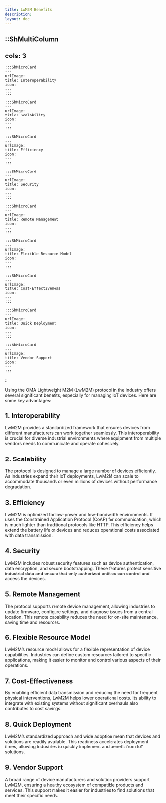```yaml
---
title: LwM2M Benefits
description:
layout: doc
---
```


::ShMultiColumn
---
cols: 3
---
    :::ShMicroCard
    ---
    urlImage: 
    title: Interoperability
    icon:
    ---
    :::

    :::ShMicroCard
    ---
    urlImage: 
    title: Scalability
    icon:
    ---
    :::

    :::ShMicroCard
    ---
    urlImage: 
    title: Efficiency
    icon:
    ---
    :::

    :::ShMicroCard
    ---
    urlImage: 
    title: Security
    icon:
    ---
    :::

    :::ShMicroCard
    ---
    urlImage: 
    title: Remote Management
    icon:
    ---
    :::

    :::ShMicroCard
    ---
    urlImage: 
    title: Flexible Resource Model
    icon:
    ---
    :::

    :::ShMicroCard
    ---
    urlImage: 
    title: Cost-Effectiveness
    icon:
    ---
    :::

    :::ShMicroCard
    ---
    urlImage: 
    title: Quick Deployment
    icon:
    ---
    :::

    :::ShMicroCard
    ---
    urlImage: 
    title: Vendor Support
    icon:
    ---
    :::
::


Using the OMA Lightweight M2M (LwM2M) protocol in the industry offers several significant benefits, especially for managing IoT devices. Here are some key advantages:

## 1. **Interoperability**
LwM2M provides a standardized framework that ensures devices from different manufacturers can work together seamlessly. This interoperability is crucial for diverse industrial environments where equipment from multiple vendors needs to communicate and operate cohesively.

## 2. **Scalability**
The protocol is designed to manage a large number of devices efficiently. As industries expand their IoT deployments, LwM2M can scale to accommodate thousands or even millions of devices without performance degradation.

## 3. **Efficiency**
LwM2M is optimized for low-power and low-bandwidth environments. It uses the Constrained Application Protocol (CoAP) for communication, which is much lighter than traditional protocols like HTTP. This efficiency helps extend the battery life of devices and reduces operational costs associated with data transmission.

## 4. **Security**
LwM2M includes robust security features such as device authentication, data encryption, and secure bootstrapping. These features protect sensitive industrial data and ensure that only authorized entities can control and access the devices.

## 5. **Remote Management**
The protocol supports remote device management, allowing industries to update firmware, configure settings, and diagnose issues from a central location. This remote capability reduces the need for on-site maintenance, saving time and resources.

## 6. **Flexible Resource Model**
LwM2M’s resource model allows for a flexible representation of device capabilities. Industries can define custom resources tailored to specific applications, making it easier to monitor and control various aspects of their operations.

## 7. **Cost-Effectiveness**
By enabling efficient data transmission and reducing the need for frequent physical interventions, LwM2M helps lower operational costs. Its ability to integrate with existing systems without significant overhauls also contributes to cost savings.

## 8. **Quick Deployment**
LwM2M’s standardized approach and wide adoption mean that devices and solutions are readily available. This readiness accelerates deployment times, allowing industries to quickly implement and benefit from IoT solutions.

## 9. **Vendor Support**
A broad range of device manufacturers and solution providers support LwM2M, ensuring a healthy ecosystem of compatible products and services. This support makes it easier for industries to find solutions that meet their specific needs.



